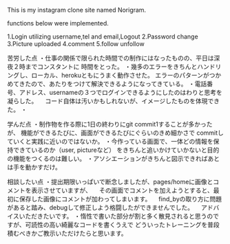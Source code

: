 This is my instagram clone site named Norigram.

functions below were implemented.

1.Login utilizing username,tel and email,Logout
2.Password change
3.Picture uploaded
4.comment
5.follow unfollow

苦労した点
・仕事の関係で限られた時間での制作にはなったものの、平日は深夜２時までコンスタントに
  時間をとった。
・幾多のエラーをきちんとハンドリングし、ローカル、herokuともにうまく動作させた。
  エラーのパターンがつかめてきたので、あたりをつけて解決できるようになってきている。
・電話番号、アドレス、usernameの３つでログインできるようにしたのはわりと思考を凝らした。
　コード自体は汚いかもしれないが、イメージしたものを体現できた。
・

学んだ点
・制作物を作る際に1日の終わりにgit commit1することが多かったが、
  機能ができるたびに、画面ができるたびにぐらいのきめ細かさで
  commitしていくと実践に近いのではないか。
・今作っている画面で、一体どの情報を保持できているのか（user, pictureなど）
  をきちんと追いかけていかないと目的の機能をつくるのは難しい。
・アソシエーションがきちんと図示できればあとは手を動かすだけ。

相談したい点
・提出期限いっぱいで断念しましたが、pages/homeに画像とコメントを表示させていますが、
　その画面でコメントを加えようとすると、最初に保存した画像にコメントが加わってしまいます。
　find_byの取り方に問題があると踏み、debugして修正しよう格闘したができませんでした。
　アドバイスいただきたいです。
・惰性で書いた部分が割と多く散見されると思うのですが、可読性の高い綺麗なコードを書くうえで
  どういったトレーニングを普段積むべきかご教示いただけたらと思います。
  